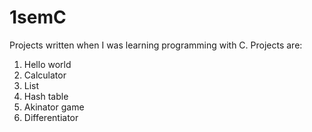 # 1semC
Projects written when I was learning programming with C.
  Projects are:
  1) Hello world
  2) Calculator
  3) List
  4) Hash table
  5) Akinator game
  6) Differentiator
